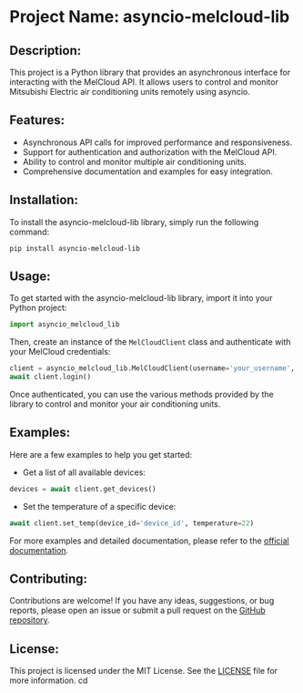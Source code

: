 # Project Name: asyncio-melcloud-lib

## Description:
This project is a Python library that provides an asynchronous interface for interacting with the MelCloud API. It allows users to control and monitor Mitsubishi Electric air conditioning units remotely using asyncio.

## Features:
- Asynchronous API calls for improved performance and responsiveness.
- Support for authentication and authorization with the MelCloud API.
- Ability to control and monitor multiple air conditioning units.
- Comprehensive documentation and examples for easy integration.

## Installation:
To install the asyncio-melcloud-lib library, simply run the following command:

```
pip install asyncio-melcloud-lib
```

## Usage:
To get started with the asyncio-melcloud-lib library, import it into your Python project:

```python
import asyncio_melcloud_lib
```

Then, create an instance of the `MelCloudClient` class and authenticate with your MelCloud credentials:

```python
client = asyncio_melcloud_lib.MelCloudClient(username='your_username', password='your_password')
await client.login()
```

Once authenticated, you can use the various methods provided by the library to control and monitor your air conditioning units.

## Examples:
Here are a few examples to help you get started:

- Get a list of all available devices:

```python
devices = await client.get_devices()
```

- Set the temperature of a specific device:

```python
await client.set_temp(device_id='device_id', temperature=22)
```

For more examples and detailed documentation, please refer to the [official documentation](https://github.com/your_username/asyncio-melcloud-lib).

## Contributing:
Contributions are welcome! If you have any ideas, suggestions, or bug reports, please open an issue or submit a pull request on the [GitHub repository](https://github.com/v0nNemizez/asyncio-melcloud-lib).

## License:
This project is licensed under the MIT License. See the [LICENSE](https://github.com/v0nNemizez/asyncio-melcloud-lib/blob/main/LICENSE) file for more information.
cd 